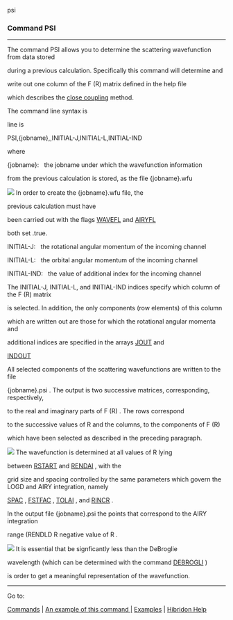 psi


###   Command PSI


------------------------------


The command PSI  allows you to determine the scattering wavefunction from data stored

during a previous calculation.  Specifically this command will determine and

write out one column of the  F  (R)  matrix defined in the help file

which describes the  [close coupling](closecoupled.html)   method.


The command line syntax is

line is


PSI,{jobname},,INITIAL-J,INITIAL-L,INITIAL-IND


where

{jobname}:   the jobname under which the wavefunction information

from the previous calculation is stored, as the file  {jobname}.wfu

![](warningsmall.gif)  In order to create the  {jobname}.wfu  file, the

previous calculation must have

been carried out with the flags  [WAVEFL](wavefl.html)   and  [AIRYFL](airyfl.html)

both set .true.


INITIAL-J:         the rotational angular momentum of the incoming channel


INITIAL-L:         the orbital angular momentum of the incoming channel


INITIAL-IND:       the value of additional index for the incoming channel


The INITIAL-J, INITIAL-L, and INITIAL-IND indices specify which column of the  F  (R)  matrix

is selected.  In addition, the only components (row elements) of this column

which are written out are those for which the rotational angular momenta and

additional indices are specified in the arrays  [JOUT](jout.html)   and

[INDOUT](indout.html)


All selected components of the scattering wavefunctions are written to the file

{jobname}.psi .  The output is two successive matrices, corresponding, respectively,

to the real and imaginary parts of  F  (R) .  The rows correspond

to the successive values of  R  and the columns, to the components of  F  (R)

which have been selected as described in the preceding paragraph.


![](warningsmall.gif)  The wavefunction is determined at all values of  R  lying

between  [RSTART](rendld.html)   and  [RENDAI](rendld.html)  , with the

grid size and spacing controlled by the same parameters which govern the LOGD and AIRY integration, namely

[SPAC](spac.html)  ,  [FSTFAC](fstfac.html)  ,  [TOLAI](tolai.html)  , and  [RINCR](tolai.html)  .

In the output file  {jobname}.psi the points that correspond to the AIRY integration

range (RENDLD  R   negative  value of  R .


![](warningsmall.gif)  It is essential that    be signficantly less than the DeBroglie

wavelength (which can be determined with the command  [DEBROGLI](debrogli.html)  )

is order to get a meaningful representation of the wavefunction.


------------------------------


Go to:


[Commands](commands.html)   |  [An example of this command |](psi.ex.html) [Examples](examples.html)   |  [Hibridon Help](hibhelp.html)
